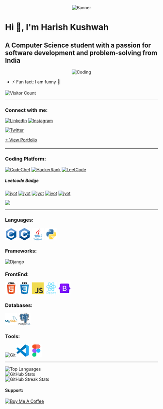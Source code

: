 <div align="center">
  <img src="https://github.com/Harish-Kushwah/Harish-Kushwah/blob/main/banner.png" alt="Banner">
</div>

# Hi 👋, I'm Harish Kushwah
## A Computer Science student with a passion for software development and problem-solving from India
<div align="center">
  <img src="https://media0.giphy.com/media/Y4ak9Ki2GZCbJxAnJD/giphy.gif?cid=ecf05e47pijz2pa0ow5fg17brzymzd91qstp4p409nrjy8vg&ep=v1_gifs_related&rid=giphy.gif&ct=g" alt="Coding" width="500">
</div>


- ⚡ Fun fact: I am funny 🤣

![Visitor Count](https://komarev.com/ghpvc/?username=Harish-Kushwah&base=1000)
<hr>

### Connect with me:
<p align="left">
  <a href="https://linkedin.com/in/harish-kushwah" target="blank"><img src="https://raw.githubusercontent.com/rahuldkjain/github-profile-readme-generator/master/src/images/icons/Social/linked-in-alt.svg" alt="LinkedIn" height="30" width="40"></a>
  <a href="https://instagram.com/its_harry_7_" target="blank"><img src="https://raw.githubusercontent.com/rahuldkjain/github-profile-readme-generator/master/src/images/icons/Social/instagram.svg" alt="Instagram" height="30" width="40"></a>

 [![Twitter](https://img.shields.io/twitter/follow/HarishKushwah_7?style=social)](https://twitter.com/HarishKushwah_7)

 <a href="https://harish-kushwah.github.io/my-portfolio/#/" target="_blank">⭐ View Portfolio </a>
</p>
<hr>


### Coding Platform:
[![CodeChef](https://img.shields.io/badge/CodeChef-%235C4411.svg?&style=flat-square&logo=codechef&logoColor=white)](https://www.codechef.com/users/harishkushwah7) [![HackerRank](https://img.shields.io/badge/HackerRank-%01020f.svg?&style=flat-square&logo=hackerrank&logoColor=white)](https://www.hackerrank.com/profile/harishkushwah541) [![LeetCode](https://img.shields.io/badge/LeetCode-%23FFA116.svg?&style=flat-square&logo=leetcode&logoColor=black)](https://leetcode.com/u/Harish-Kushwah/)

##### Leetcode Badge 
<p align="left">
  <a href="https://leetcode.com/Harish-Kushwah/" target="_blank"><img align="center" src="https://leetcode.com/static/images/badges/2024/gif/2024-08.gif" alt="jyot" height="40" width="40" /></a>
  <a href="https://leetcode.com/Harish-Kushwah/" target="_blank"><img align="center" src="https://leetcode.com/static/images/badges/2024/gif/2024-09.gif" alt="jyot" height="40" width="40" /></a>
  <a href="https://leetcode.com/Harish-Kushwah/" target="_blank"><img align="center" src="https://leetcode.com/static/images/badges/2024/gif/2024-10.gif" alt="jyot" height="40" width="40" /></a>
  <a href="https://leetcode.com/Harish-Kushwah/" target="_blank"><img align="center" src="https://assets.leetcode.com/static_assets/marketing/2024-50.gif" alt="jyot" height="40" width="40" /></a>
  <a href="https://leetcode.com/Harish-Kushwah/" target="_blank"><img align="center" src="https://assets.leetcode.com/static_assets/marketing/2024-100.gif" alt="jyot" height="40" width="40" /></a>

</p>


<p align="left">
  <img  align=top flex-grow=1 src="https://leetcard.jacoblin.cool/Harish-Kushwah?theme=dark&ext=heatmap" />  
</p>

<hr>

### Languages:
<p align="left">
  <img src="https://raw.githubusercontent.com/devicons/devicon/master/icons/c/c-original.svg" alt="C" width="40" height="40">
  <img src="https://raw.githubusercontent.com/devicons/devicon/master/icons/cplusplus/cplusplus-original.svg" alt="C++" width="40" height="40">
  <img src="https://raw.githubusercontent.com/devicons/devicon/master/icons/java/java-original.svg" alt="Java" width="40" height="40">
  <img src="https://raw.githubusercontent.com/devicons/devicon/master/icons/python/python-original.svg" alt="Python" width="40" height="40">
   
   
</p>

### Frameworks:
<p align="left">
  <img src="https://cdn.worldvectorlogo.com/logos/django.svg" alt="Django" width="40" height="40">
</p>

### FrontEnd:
<p align="left">

 <img src="https://raw.githubusercontent.com/devicons/devicon/master/icons/html5/html5-original-wordmark.svg" alt="HTML5" width="40" height="40">
  <img src="https://raw.githubusercontent.com/devicons/devicon/master/icons/css3/css3-original-wordmark.svg" alt="CSS3" width="40" height="40">
   <img src="https://raw.githubusercontent.com/devicons/devicon/master/icons/javascript/javascript-original.svg" alt="js" width="40" height="40">

  <img src="https://raw.githubusercontent.com/devicons/devicon/master/icons/react/react-original-wordmark.svg" alt="React" width="40" height="40">
  <img src="https://raw.githubusercontent.com/devicons/devicon/master/icons/bootstrap/bootstrap-original.svg" alt="React" width="40" height="40">
</p>

### Databases:
<p align="left">
  <img src="https://raw.githubusercontent.com/devicons/devicon/master/icons/mysql/mysql-original-wordmark.svg" alt="MySQL" width="40" height="40">
  <img src="https://raw.githubusercontent.com/devicons/devicon/master/icons/postgresql/postgresql-original-wordmark.svg" alt="PostgreSQL" width="40" height="40">
</p>

### Tools:
<p align="left">
 <img src="https://www.vectorlogo.zone/logos/git-scm/git-scm-icon.svg" alt="Git" width="40" height="40">
 <img src="https://raw.githubusercontent.com/devicons/devicon/master/icons/vscode/vscode-original.svg"css3 alt="CSS3" width="40" height="40">
 <img src="https://raw.githubusercontent.com/devicons/devicon/master/icons/figma/figma-original.svg"css3 alt="CSS3" width="40" height="40">
 </p>

<hr>
<div align ="center">
<div align="left">
  <img src="https://github-readme-stats.vercel.app/api/top-langs?username=harish-kushwah&show_icons=true&locale=en&layout=compact" alt="Top Languages">
</div>

<div align="left">
  <img src="https://github-readme-stats.vercel.app/api?username=harish-kushwah&show_icons=true&locale=en" alt="GitHub Stats">
</div>


<div align="left">
  <img src="https://github-readme-streak-stats.herokuapp.com/?user=harish-kushwah" alt="GitHub Streak Stats">
</div>



<div align="left">
<div align="left">
  <h4 align="left">Support:</h4>
</div>

  
<div align="left">
  <a href="https://www.buymeacoffee.com/harish-kushwah" target="_blank"><img src="https://cdn.buymeacoffee.com/buttons/v2/default-yellow.png" alt="Buy Me A Coffee" height="40" width="110"></a>
</div>




</div>
</div>
